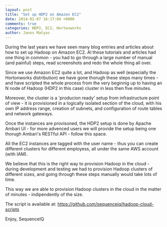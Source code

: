 ```yaml
---
layout: post
title: "Set up HDP2 on Amazon EC2"
date: 2014-02-07 16:17:04 +0000
comments: true
categories: HDP2, EC2, Hortonworks
author: Janos Matyas
---
```


During the last years we have seen many blog entries and articles about how to set up Hadoop on Amazon EC2. Al these tutorials and articles had one thing in common - you had to go through a large number of manual (and painful) steps, read screenshots and redo the whole thing all over.

Since we use Amazon EC2 quite a lot, and Hadoop as well (especially the Hortonworks distribution) we have gone thorugh these steps many times - and have scripted the whole process from the very beginnig up to having an N node of Hadoop (HDP2 in this case) cluster in less then five minutes.

Moreover, the cluster is a 'producion ready' setup from infrastructure point of view - it is provisioned in a logically isolated section of the cloud, with his own IP address range, creation of subnets, and configuration of route tables and network gateways.

Once the instances are provisoned, the HDP2 setup is done by Apache Ambari UI - for more advenced users we will provide the setup being one thorugh Ambari's RESTful API - follow this space.

All the EC2 instances are tagged with the user name - thus you can create different clusters for different employess, all under the same AWS account (with IAM).

We believe that this is the right way to provision Hadoop in the cloud - during development and testing we had to provision Hadoop clusters of different sizes, and going through these steps manually would take lots of time. 

This way we are able to provision Hadoop clusters in the cloud in the matter of minutes - indipendently of the size.

The script is available at: https://github.com/sequenceiq/hadoop-cloud-scripts

Enjoy,
SequenceIQ
